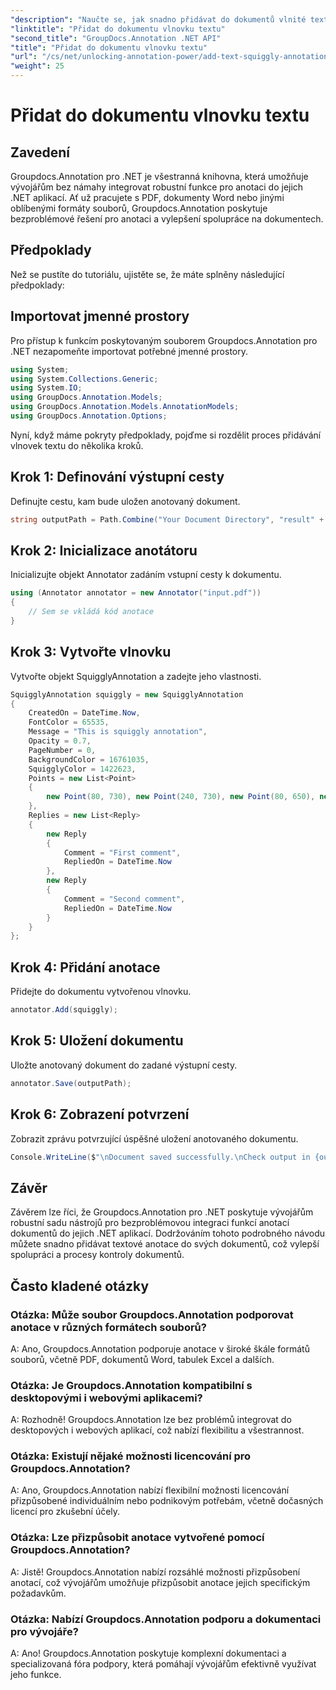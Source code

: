 ```yaml
---
"description": "Naučte se, jak snadno přidávat do dokumentů vlnité textové anotace pomocí Groupdocs.Annotation pro .NET. Vylepšete spolupráci a procesy kontroly dokumentů."
"linktitle": "Přidat do dokumentu vlnovku textu"
"second_title": "GroupDocs.Annotation .NET API"
"title": "Přidat do dokumentu vlnovku textu"
"url": "/cs/net/unlocking-annotation-power/add-text-squiggly-annotation/"
"weight": 25
---
```


# Přidat do dokumentu vlnovku textu

## Zavedení

Groupdocs.Annotation pro .NET je všestranná knihovna, která umožňuje vývojářům bez námahy integrovat robustní funkce pro anotaci do jejich .NET aplikací. Ať už pracujete s PDF, dokumenty Word nebo jinými oblíbenými formáty souborů, Groupdocs.Annotation poskytuje bezproblémové řešení pro anotaci a vylepšení spolupráce na dokumentech.

## Předpoklady

Než se pustíte do tutoriálu, ujistěte se, že máte splněny následující předpoklady:

## Importovat jmenné prostory

Pro přístup k funkcím poskytovaným souborem Groupdocs.Annotation pro .NET nezapomeňte importovat potřebné jmenné prostory.

```csharp
using System;
using System.Collections.Generic;
using System.IO;
using GroupDocs.Annotation.Models;
using GroupDocs.Annotation.Models.AnnotationModels;
using GroupDocs.Annotation.Options;
```

Nyní, když máme pokryty předpoklady, pojďme si rozdělit proces přidávání vlnovek textu do několika kroků.

## Krok 1: Definování výstupní cesty

Definujte cestu, kam bude uložen anotovaný dokument.

```csharp
string outputPath = Path.Combine("Your Document Directory", "result" + Path.GetExtension("input.pdf"));
```

## Krok 2: Inicializace anotátoru

Inicializujte objekt Annotator zadáním vstupní cesty k dokumentu.

```csharp
using (Annotator annotator = new Annotator("input.pdf"))
{
    // Sem se vkládá kód anotace
}
```

## Krok 3: Vytvořte vlnovku

Vytvořte objekt SquigglyAnnotation a zadejte jeho vlastnosti.

```csharp
SquigglyAnnotation squiggly = new SquigglyAnnotation
{
    CreatedOn = DateTime.Now,
    FontColor = 65535,
    Message = "This is squiggly annotation",
    Opacity = 0.7,
    PageNumber = 0,
    BackgroundColor = 16761035,
    SquigglyColor = 1422623,
    Points = new List<Point>
    {
        new Point(80, 730), new Point(240, 730), new Point(80, 650), new Point(240, 650)
    },
    Replies = new List<Reply>
    {
        new Reply
        {
            Comment = "First comment",
            RepliedOn = DateTime.Now
        },
        new Reply
        {
            Comment = "Second comment",
            RepliedOn = DateTime.Now
        }
    }
};
```

## Krok 4: Přidání anotace

Přidejte do dokumentu vytvořenou vlnovku.

```csharp
annotator.Add(squiggly);
```

## Krok 5: Uložení dokumentu

Uložte anotovaný dokument do zadané výstupní cesty.

```csharp
annotator.Save(outputPath);
```

## Krok 6: Zobrazení potvrzení

Zobrazit zprávu potvrzující úspěšné uložení anotovaného dokumentu.

```csharp
Console.WriteLine($"\nDocument saved successfully.\nCheck output in {outputPath}.");
```

## Závěr

Závěrem lze říci, že Groupdocs.Annotation pro .NET poskytuje vývojářům robustní sadu nástrojů pro bezproblémovou integraci funkcí anotací dokumentů do jejich .NET aplikací. Dodržováním tohoto podrobného návodu můžete snadno přidávat textové anotace do svých dokumentů, což vylepší spolupráci a procesy kontroly dokumentů.

## Často kladené otázky

### Otázka: Může soubor Groupdocs.Annotation podporovat anotace v různých formátech souborů?

A: Ano, Groupdocs.Annotation podporuje anotace v široké škále formátů souborů, včetně PDF, dokumentů Word, tabulek Excel a dalších.

### Otázka: Je Groupdocs.Annotation kompatibilní s desktopovými i webovými aplikacemi?

A: Rozhodně! Groupdocs.Annotation lze bez problémů integrovat do desktopových i webových aplikací, což nabízí flexibilitu a všestrannost.

### Otázka: Existují nějaké možnosti licencování pro Groupdocs.Annotation?

A: Ano, Groupdocs.Annotation nabízí flexibilní možnosti licencování přizpůsobené individuálním nebo podnikovým potřebám, včetně dočasných licencí pro zkušební účely.

### Otázka: Lze přizpůsobit anotace vytvořené pomocí Groupdocs.Annotation?

A: Jistě! Groupdocs.Annotation nabízí rozsáhlé možnosti přizpůsobení anotací, což vývojářům umožňuje přizpůsobit anotace jejich specifickým požadavkům.

### Otázka: Nabízí Groupdocs.Annotation podporu a dokumentaci pro vývojáře?

A: Ano! Groupdocs.Annotation poskytuje komplexní dokumentaci a specializovaná fóra podpory, která pomáhají vývojářům efektivně využívat jeho funkce.
